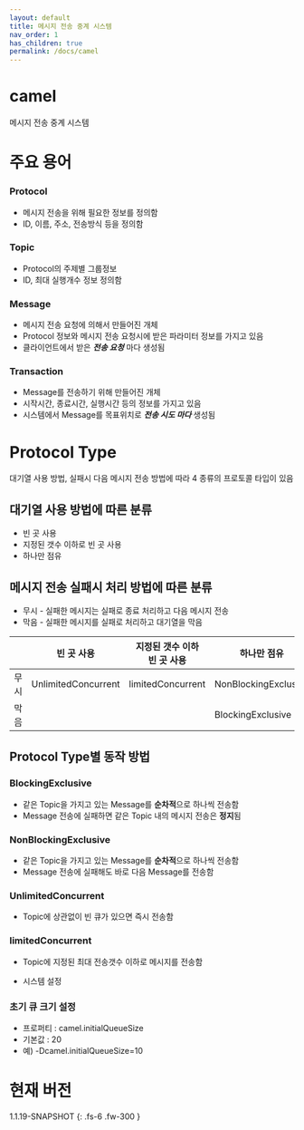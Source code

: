 ```yaml
---
layout: default
title: 메시지 전송 중계 시스템
nav_order: 1
has_children: true
permalink: /docs/camel
---
```

# camel
메시지 전송 중계 시스템

# 주요 용어

### Protocol
* 메시지 전송을 위해 필요한 정보를 정의함
* ID, 이름, 주소, 전송방식 등을 정의함

### Topic
* Protocol의 주제별 그룹정보
* ID, 최대 실행개수 정보 정의함

### Message
* 메시지 전송 요청에 의해서 만들어진 개체
* Protocol 정보와 메시지 전송 요청시에 받은 파라미터 정보를 가지고 있음
* 클라이언트에서 받은 **_전송 요청_** 마다 생성됨

### Transaction
* Message를 전송하기 위해 만들어진 개체
* 시작시간, 종료시간, 실행시간 등의 정보를 가지고 있음
* 시스템에서 Message를 목표위치로 **_전송 시도 마다_** 생성됨

# Protocol Type
대기열 사용 방법, 실패시 다음 메시지 전송 방법에 따라 4 종류의 프로토콜 타입이 있음

## 대기열 사용 방법에 따른 분류
* 빈 곳 사용
* 지정된 갯수 이하로 빈 곳 사용
* 하나만 점유

## 메시지 전송 실패시 처리 방법에 따른 분류
* 무시 - 실패한 메시지는 실패로 종료 처리하고 다음 메시지 전송
* 막음 - 실패한 메시지를 실패로 처리하고 대기열을 막음

|   |빈 곳 사용|지정된 갯수 이하<br>빈 곳 사용|하나만 점유|
|:-:|---|---|---|
|무시|UnlimitedConcurrent|limitedConcurrent|NonBlockingExclusive|
|막음|   |   |BlockingExclusive|

## Protocol Type별 동작 방법

### BlockingExclusive
* 같은 Topic을 가지고 있는 Message를 **순차적**으로 하나씩 전송함
* Message 전송에 실패하면 같은 Topic 내의 메시지 전송은 **정지**됨

### NonBlockingExclusive
* 같은 Topic을 가지고 있는 Message를 **순차적**으로 하나씩 전송함
* Message 전송에 실패해도 바로 다음 Message를 전송함

### UnlimitedConcurrent
* Topic에 상관없이 빈 큐가 있으면 즉시 전송함

### limitedConcurrent
* Topic에 지정된 최대 전송갯수 이하로 메시지를 전송함


* 시스템 설정
### 초기 큐 크기 설정
 - 프로퍼티 : camel.initialQueueSize
 - 기본값 : 20
 - 예) -Dcamel.initialQueueSize=10


# 현재 버전
1.1.19-SNAPSHOT
{: .fs-6 .fw-300 }
